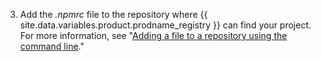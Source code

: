 3. Add the *.npmrc* file to the repository where {{ site.data.variables.product.prodname_registry }} can find your project. For more information, see "[Adding a file to a repository using the command line](/github/managing-files-in-a-repository/adding-a-file-to-a-repository-using-the-command-line)."
